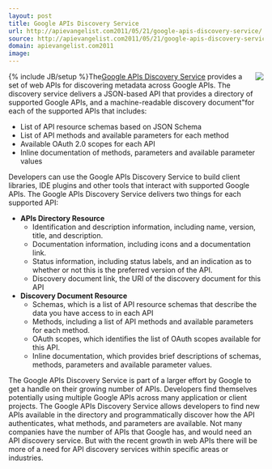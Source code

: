```yaml
---
layout: post
title: Google APIs Discovery Service
url: http://apievangelist.com2011/05/21/google-apis-discovery-service/
source: http://apievangelist.com2011/05/21/google-apis-discovery-service/
domain: apievangelist.com2011
image: 
---
```

{% include JB/setup %}<img src="http://kinlane-productions.s3.amazonaws.com/google/google-apis-discovery-filing-cabinet.png"  align="right" />The<a title="Google APIs Discovery Service" href="http://code.google.com/apis/discovery/index.html">Google APIs Discovery Service</a> provides a set of web APIs for discovering metadata across Google APIs.
The discovery service delivers a JSON-based API that provides a directory of supported Google APIs, and a machine-readable discovery document"for each of the supported APIs that includes:
<ul>
     <li>List of API resource schemas based on JSON Schema
     </li>
     <li>List of API methods and available parameters for each method
     </li>
     <li>Available OAuth 2.0 scopes for each API
     </li>
     <li>Inline documentation of methods, parameters and available parameter values
     </li>
</ul>Developers can use the Google APIs Discovery Service to build client libraries, IDE plugins and other tools that interact with supported Google APIs.
The Google APIs Discovery Service delivers two things for each supported API:
<ul>
     <li>
          <strong>APIs Directory Resource</strong>
          <ul>
               <li>Identification and description information, including name, version, title, and description.
               </li>
               <li>Documentation information, including icons and a documentation link.
               </li>
               <li>Status information, including status labels, and an indication as to whether or not this is the preferred version of the API.
               </li>
               <li>Discovery document link, the URI of the discovery document for this API
               </li>
          </ul>
     </li>
     <li>
          <strong>Discovery Document Resource</strong>
          <ul>
               <li>Schemas, which is a list of API resource schemas that describe the data you have access to in each API
               </li>
               <li>Methods, including a list of API methods and available parameters for each method.
               </li>
               <li>OAuth scopes, which identifies the list of OAuth scopes available for this API.
               </li>
               <li>Inline documentation, which provides brief descriptions of schemas, methods, parameters and available parameter values.
               </li>
          </ul>
     </li>
</ul>The Google APIs Discovery Service is part of a larger effort by Google to get a handle on their growing number of APIs. Developers find themselves potentially using multiple Google APIs across many application or client projects.
The Google APIs Discovery Service allows developers to find new APIs available in the directory and programmatically discover how the API authenticates, what methods, and parameters are available.
Not many companies have the number of APIs that Google has, and would need an API discovery service. But with the recent growth in web APIs there will be more of a need for API discovery services within specific areas or industries.
